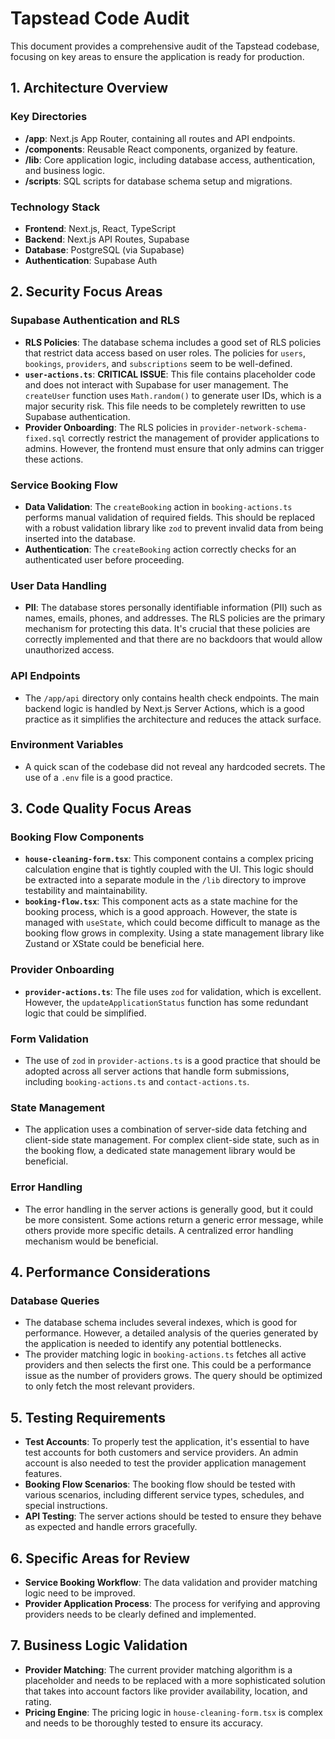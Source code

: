 # Tapstead Code Audit

This document provides a comprehensive audit of the Tapstead codebase, focusing on key areas to ensure the application is ready for production.

## 1. Architecture Overview

### Key Directories

*   **/app**: Next.js App Router, containing all routes and API endpoints.
*   **/components**: Reusable React components, organized by feature.
*   **/lib**: Core application logic, including database access, authentication, and business logic.
*   **/scripts**: SQL scripts for database schema setup and migrations.

### Technology Stack

*   **Frontend**: Next.js, React, TypeScript
*   **Backend**: Next.js API Routes, Supabase
*   **Database**: PostgreSQL (via Supabase)
*   **Authentication**: Supabase Auth

## 2. Security Focus Areas

### Supabase Authentication and RLS

*   **RLS Policies**: The database schema includes a good set of RLS policies that restrict data access based on user roles. The policies for `users`, `bookings`, `providers`, and `subscriptions` seem to be well-defined.
*   **`user-actions.ts`**: **CRITICAL ISSUE**: This file contains placeholder code and does not interact with Supabase for user management. The `createUser` function uses `Math.random()` to generate user IDs, which is a major security risk. This file needs to be completely rewritten to use Supabase authentication.
*   **Provider Onboarding**: The RLS policies in `provider-network-schema-fixed.sql` correctly restrict the management of provider applications to admins. However, the frontend must ensure that only admins can trigger these actions.

### Service Booking Flow

*   **Data Validation**: The `createBooking` action in `booking-actions.ts` performs manual validation of required fields. This should be replaced with a robust validation library like `zod` to prevent invalid data from being inserted into the database.
*   **Authentication**: The `createBooking` action correctly checks for an authenticated user before proceeding.

### User Data Handling

*   **PII**: The database stores personally identifiable information (PII) such as names, emails, phones, and addresses. The RLS policies are the primary mechanism for protecting this data. It's crucial that these policies are correctly implemented and that there are no backdoors that would allow unauthorized access.

### API Endpoints

*   The `/app/api` directory only contains health check endpoints. The main backend logic is handled by Next.js Server Actions, which is a good practice as it simplifies the architecture and reduces the attack surface.

### Environment Variables

*   A quick scan of the codebase did not reveal any hardcoded secrets. The use of a `.env` file is a good practice.

## 3. Code Quality Focus Areas

### Booking Flow Components

*   **`house-cleaning-form.tsx`**: This component contains a complex pricing calculation engine that is tightly coupled with the UI. This logic should be extracted into a separate module in the `/lib` directory to improve testability and maintainability.
*   **`booking-flow.tsx`**: This component acts as a state machine for the booking process, which is a good approach. However, the state is managed with `useState`, which could become difficult to manage as the booking flow grows in complexity. Using a state management library like Zustand or XState could be beneficial here.

### Provider Onboarding

*   **`provider-actions.ts`**: The file uses `zod` for validation, which is excellent. However, the `updateApplicationStatus` function has some redundant logic that could be simplified.

### Form Validation

*   The use of `zod` in `provider-actions.ts` is a good practice that should be adopted across all server actions that handle form submissions, including `booking-actions.ts` and `contact-actions.ts`.

### State Management

*   The application uses a combination of server-side data fetching and client-side state management. For complex client-side state, such as in the booking flow, a dedicated state management library would be beneficial.

### Error Handling

*   The error handling in the server actions is generally good, but it could be more consistent. Some actions return a generic error message, while others provide more specific details. A centralized error handling mechanism would be beneficial.

## 4. Performance Considerations

### Database Queries

*   The database schema includes several indexes, which is good for performance. However, a detailed analysis of the queries generated by the application is needed to identify any potential bottlenecks.
*   The provider matching logic in `booking-actions.ts` fetches all active providers and then selects the first one. This could be a performance issue as the number of providers grows. The query should be optimized to only fetch the most relevant providers.

## 5. Testing Requirements

*   **Test Accounts**: To properly test the application, it's essential to have test accounts for both customers and service providers. An admin account is also needed to test the provider application management features.
*   **Booking Flow Scenarios**: The booking flow should be tested with various scenarios, including different service types, schedules, and special instructions.
*   **API Testing**: The server actions should be tested to ensure they behave as expected and handle errors gracefully.

## 6. Specific Areas for Review

*   **Service Booking Workflow**: The data validation and provider matching logic need to be improved.
*   **Provider Application Process**: The process for verifying and approving providers needs to be clearly defined and implemented.

## 7. Business Logic Validation

*   **Provider Matching**: The current provider matching algorithm is a placeholder and needs to be replaced with a more sophisticated solution that takes into account factors like provider availability, location, and rating.
*   **Pricing Engine**: The pricing logic in `house-cleaning-form.tsx` is complex and needs to be thoroughly tested to ensure its accuracy.
